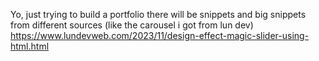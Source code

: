 Yo, just trying to build a portfolio 
there will be snippets and big snippets from different sources
(like the carousel i got from lun dev) https://www.lundevweb.com/2023/11/design-effect-magic-slider-using-html.html 

